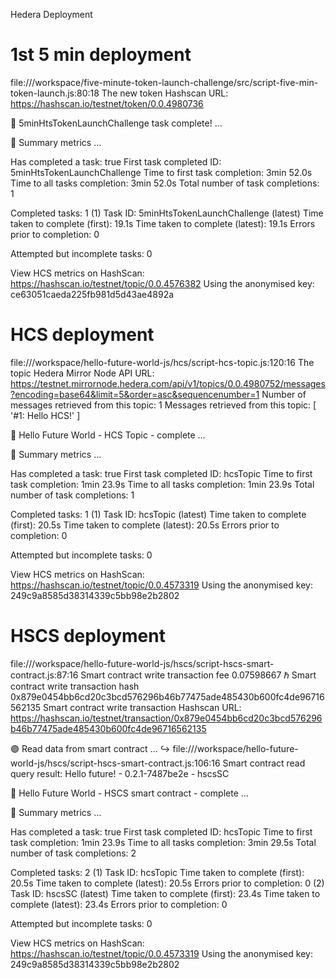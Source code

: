 Hedera Deployment 

# 1st 5 min deployment
file:///workspace/five-minute-token-launch-challenge/src/script-five-min-token-launch.js:80:18
The new token Hashscan URL: https://hashscan.io/testnet/token/0.0.4980736

:tada: 5minHtsTokenLaunchChallenge task complete!  …

:1234: Summary metrics  …

Has completed a task: true
First task completed ID: 5minHtsTokenLaunchChallenge
Time to first task completion: 3min 52.0s
Time to all tasks completion: 3min 52.0s
Total number of task completions: 1

Completed tasks: 1
(1) Task ID: 5minHtsTokenLaunchChallenge (latest)
Time taken to complete (first): 19.1s
Time taken to complete (latest): 19.1s
Errors prior to completion: 0

Attempted but incomplete tasks: 0

View HCS metrics on HashScan:
 https://hashscan.io/testnet/topic/0.0.4576382 
Using the anonymised key: ce63051caeda225fb981d5d43ae4892a 


# HCS deployment
file:///workspace/hello-future-world-js/hcs/script-hcs-topic.js:120:16
The topic Hedera Mirror Node API URL:
 https://testnet.mirrornode.hedera.com/api/v1/topics/0.0.4980752/messages?encoding=base64&limit=5&order=asc&sequencenumber=1
Number of messages retrieved from this topic: 1
Messages retrieved from this topic: [ '#1: Hello HCS!' ]

🎉 Hello Future World - HCS Topic - complete  …

🔢 Summary metrics  …

Has completed a task: true
First task completed ID: hcsTopic
Time to first task completion: 1min 23.9s
Time to all tasks completion: 1min 23.9s
Total number of task completions: 1

Completed tasks: 1
(1) Task ID: hcsTopic (latest)
Time taken to complete (first): 20.5s
Time taken to complete (latest): 20.5s
Errors prior to completion: 0

Attempted but incomplete tasks: 0

View HCS metrics on HashScan:
 https://hashscan.io/testnet/topic/0.0.4573319 
Using the anonymised key: 249c9a8585d38314339c5bb98e2b2802


# HSCS deployment
file:///workspace/hello-future-world-js/hscs/script-hscs-smart-contract.js:87:16
Smart contract write transaction fee 0.07598667 ℏ
Smart contract write transaction hash 0x879e0454bb6cd20c3bcd576296b46b77475ade485430b600fc4de96716562135
Smart contract write transaction Hashscan URL:
 https://hashscan.io/testnet/transaction/0x879e0454bb6cd20c3bcd576296b46b77475ade485430b600fc4de96716562135

🟣 Read data from smart contract  …
↪️ file:///workspace/hello-future-world-js/hscs/script-hscs-smart-contract.js:106:16
Smart contract read query result: Hello future! - 0.2.1-7487be2e - hscsSC

🎉 Hello Future World - HSCS smart contract - complete  …

🔢 Summary metrics  …

Has completed a task: true
First task completed ID: hcsTopic
Time to first task completion: 1min 23.9s
Time to all tasks completion: 3min 29.5s
Total number of task completions: 2

Completed tasks: 2
(1) Task ID: hcsTopic 
Time taken to complete (first): 20.5s
Time taken to complete (latest): 20.5s
Errors prior to completion: 0
(2) Task ID: hscsSC (latest)
Time taken to complete (first): 23.4s
Time taken to complete (latest): 23.4s
Errors prior to completion: 0

Attempted but incomplete tasks: 0

View HCS metrics on HashScan:
 https://hashscan.io/testnet/topic/0.0.4573319 
Using the anonymised key: 249c9a8585d38314339c5bb98e2b2802